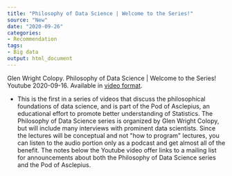 ```yaml
---
title: "Philosophy of Data Science | Welcome to the Series!"
source: "New"
date: "2020-09-26"
categories:
- Recommendation
tags:
- Big data
output: html_document
---
```


Glen Wright Colopy. Philosophy of Data Science | Welcome to the Series! Youtube 2020-09-16. Available in [video format](https://www.youtube.com/watch?v=yeHEfHN39Cc).

<!---More--->

+ This is the first in a series of videos that discuss the philosophical foundations of data science, and is part of the Pod of Asclepius, an educational effort to promote better understanding of Statistics. The Philosophy of Data Science series is organized by Glen Wright Colopy, but will include many interviews with prominent data scientists. Since the lectures will be conceptual and not "how to program" lectures, you can listen to the audio portion only as a podcast and get almost all of the benefit. The notes below the Youtube video offer links to a mailing list for announcements about both the Philosophy of Data Science series and the Pod of Asclepius.
